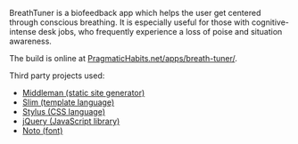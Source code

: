 BreathTuner is a biofeedback app which helps the user get centered through conscious breathing. It is especially useful for those with cognitive-intense desk jobs, who frequently experience a loss of poise and situation awareness.

The build is online at [PragmaticHabits.net/apps/breath-tuner/](http://pragmatichabits.net/apps/breath-tuner/).

Third party projects used:

  * [Middleman (static site generator)](http://middlemanapp.com/)
  * [Slim (template language)](http://slim-lang.com/)
  * [Stylus (CSS language)](http://learnboost.github.io/stylus/)
  * [jQuery (JavaScript library)](http://jquery.com/)
  * [Noto (font)](http://www.google.com/fonts/specimen/Noto+Sans)
